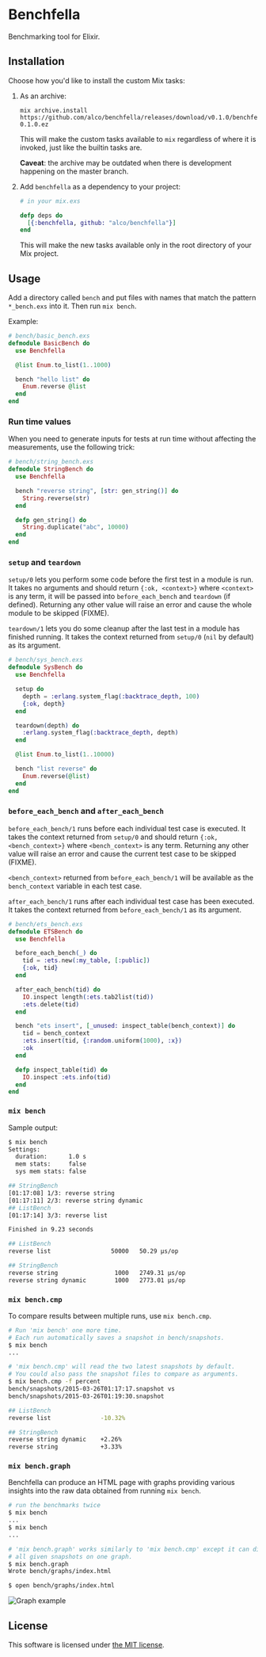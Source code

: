 Benchfella
==========

Benchmarking tool for Elixir.


## Installation

Choose how you'd like to install the custom Mix tasks:

  1. As an archive:

     ```
     mix archive.install https://github.com/alco/benchfella/releases/download/v0.1.0/benchfella-0.1.0.ez
     ```

     This will make the custom tasks available to `mix` regardless of where it
     is invoked, just like the builtin tasks are.

     **Caveat**: the archive may be outdated when there is development happening
     on the master branch.

  2. Add `benchfella` as a dependency to your project:

     ```elixir
     # in your mix.exs

     defp deps do
       [{:benchfella, github: "alco/benchfella"}]
     end
     ```

     This will make the new tasks available only in the root directory of your
     Mix project.


## Usage

Add a directory called `bench` and put files with names that match the pattern
`*_bench.exs` into it. Then run `mix bench`.

Example:

```elixir
# bench/basic_bench.exs
defmodule BasicBench do
  use Benchfella

  @list Enum.to_list(1..1000)

  bench "hello list" do
    Enum.reverse @list
  end
end
```

### Run time values

When you need to generate inputs for tests at run time without affecting the
measurements, use the following trick:

```elixir
# bench/string_bench.exs
defmodule StringBench do
  use Benchfella

  bench "reverse string", [str: gen_string()] do
    String.reverse(str)
  end

  defp gen_string() do
    String.duplicate("abc", 10000)
  end
end
```

### `setup` and `teardown`

`setup/0` lets you perform some code before the first test in a module is run.
It takes no arguments and should return `{:ok, <context>}` where `<context>` is
any term, it will be passed into `before_each_bench` and `teardown` (if
defined). Returning any other value will raise an error and cause the whole
module to be skipped (FIXME).

`teardown/1` lets you do some cleanup after the last test in a module has
finished running. It takes the context returned from `setup/0` (`nil` by
default) as its argument.

```elixir
# bench/sys_bench.exs
defmodule SysBench do
  use Benchfella

  setup do
    depth = :erlang.system_flag(:backtrace_depth, 100)
    {:ok, depth}
  end

  teardown(depth) do
    :erlang.system_flag(:backtrace_depth, depth)
  end

  @list Enum.to_list(1..10000)

  bench "list reverse" do
    Enum.reverse(@list)
  end
end
```

### `before_each_bench` and `after_each_bench`

`before_each_bench/1` runs before each individual test case is executed. It
takes the context returned from `setup/0` and should return `{:ok,
<bench_context>}` where `<bench_context>` is any term. Returning any other value
will raise an error and cause the current test case to be skipped (FIXME).

`<bench_context>` returned from `before_each_bench/1` will be available as the
`bench_context` variable in each test case.

`after_each_bench/1` runs after each individual test case has been executed. It
takes the context returned from `before_each_bench/1` as its argument.

```elixir
# bench/ets_bench.exs
defmodule ETSBench do
  use Benchfella

  before_each_bench(_) do
    tid = :ets.new(:my_table, [:public])
    {:ok, tid}
  end

  after_each_bench(tid) do
    IO.inspect length(:ets.tab2list(tid))
    :ets.delete(tid)
  end

  bench "ets insert", [_unused: inspect_table(bench_context)] do
    tid = bench_context
    :ets.insert(tid, {:random.uniform(1000), :x})
    :ok
  end

  defp inspect_table(tid) do
    IO.inspect :ets.info(tid)
  end
end
```

### `mix bench`

Sample output:

```sh
$ mix bench
Settings:
  duration:      1.0 s
  mem stats:     false
  sys mem stats: false

## StringBench
[01:17:08] 1/3: reverse string
[01:17:11] 2/3: reverse string dynamic
## ListBench
[01:17:14] 3/3: reverse list

Finished in 9.23 seconds

## ListBench
reverse list                 50000   50.29 µs/op

## StringBench
reverse string                1000   2749.31 µs/op
reverse string dynamic        1000   2773.01 µs/op
```

### `mix bench.cmp`

To compare results between multiple runs, use `mix bench.cmp`.

```sh
# Run 'mix bench' one more time.
# Each run automatically saves a snapshot in bench/snapshots.
$ mix bench
...

# 'mix bench.cmp' will read the two latest snapshots by default.
# You could also pass the snapshot files to compare as arguments.
$ mix bench.cmp -f percent
bench/snapshots/2015-03-26T01:17:17.snapshot vs
bench/snapshots/2015-03-26T01:19:30.snapshot

## ListBench
reverse list              -10.32%

## StringBench
reverse string dynamic    +2.26%
reverse string            +3.33%
```

### `mix bench.graph`

Benchfella can produce an HTML page with graphs providing various insights into
the raw data obtained from running `mix bench`.

```sh
# run the benchmarks twice
$ mix bench
...
$ mix bench
...

# 'mix bench.graph' works similarly to 'mix bench.cmp' except it can display
# all given snapshots on one graph.
$ mix bench.graph
Wrote bench/graphs/index.html

$ open bench/graphs/index.html
```

![Graph example](bench_graph.png "Graph example")


## License

This software is licensed under [the MIT license](LICENSE).
